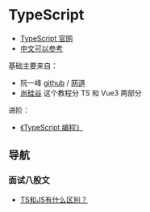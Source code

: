 # TypeScript

- [TypeScript 官网](https://www.typescriptlang.org/)  
- [中文可以参考](https://www.tslang.cn/)

基础主要来自：

- 阮一峰 [github](https://github.com/wangdoc/typescript-tutorial/tree/main) / [网道](https://wangdoc.com/typescript/)
- [尚硅谷](https://www.bilibili.com/video/BV1ra4y1H7ih/?spm_id_from=333.999.0.0) 这个教程分 TS 和 Vue3 两部分

进阶：

- [《TypeScript 编程》](https://book.douban.com/subject/35134660/)

## 导航

### 面试八股文

- [TS和JS有什么区别？](../../interview/TypeScript/TS和JS有什么区别.md)